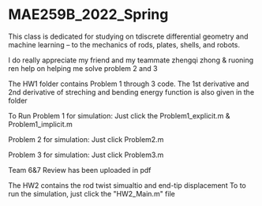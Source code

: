 # MAE259B_2022_Spring
This class is dedicated for studying on tdiscrete differential
geometry and machine learning – to the mechanics of rods, plates, shells, and
robots. 

I do really appreciate my friend and my teammate zhengqi zhong & ruoning ren help on helping me solve problem 2 and 3 

The HW1 folder contains Problem 1 through 3 code. The 1st derivative and 2nd derivative
of streching and bending energy function is also given in the folder

To Run Problem 1 for simulation:
Just click the Problem1_explicit.m & Problem1_implicit.m 

Problem 2 for simulation:
Just click Problem2.m

Problem 3 for simulation:
Just click Problem3.m

Team 6&7 Review has been uploaded in pdf


The HW2 contains the rod twist simualtio and end-tip displacement
To to run the simulation, just click the "HW2_Main.m" file
